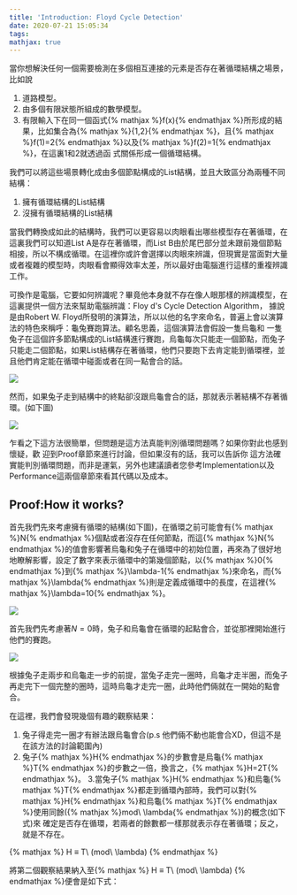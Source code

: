```yaml
---
title: 'Introduction: Floyd Cycle Detection'
date: 2020-07-21 15:05:34 
tags:
mathjax: true
---
```



當你想解決任何一個需要檢測在多個相互連接的元素是否存在著循環結構之場景，比如說


1. 道路模型。
2. 由多個有限狀態所組成的數學模型。
3. 有限輸入下在同一個函式{% mathjax %}f(x){% endmathjax %}所形成的結果，比如集合為{% mathjax %}\{1,2\}{% endmathjax %}，且{% mathjax %}f(1)=2{% endmathjax %}以及{% mathjax %}f(2)=1{% endmathjax %}，在這裏1和2就透過函
式關係形成一個循環結構。

我們可以將這些場景轉化成由多個節點構成的List結構，並且大致區分為兩種不同結構：
1. 擁有循環結構的List結構 
2. 沒擁有循環結構的List結構


當我們轉換成如此的結構時，我們可以更容易以肉眼看出哪些模型存在著循環，在這裏我們可以知道List A是存在著循環，而List B由於尾巴部分並未跟前幾個節點相接，所以不構成循環。在這裡你或許會選擇以肉眼來辨識，但現實是當面對大量或者複雜的模型時，肉眼看會顯得效率太差，所以最好由電腦進行這樣的重複辨識工作。


可換作是電腦，它要如何辨識呢？畢竟他本身就不存在像人眼那樣的辨識模型，在這裏提供一個方法來幫助電腦辨識：Floy
d's Cycle Detection Algorithm， 據說是由Robert W. Floyd所發明的演算法，所以以他的名字來命名，普遍上會以演算法的特色來稱呼：龜兔賽跑算法。顧名思義，這個演算法會假設一隻烏龜和 一隻兔子在這個許多節點構成的List結構進行賽跑，烏龜每次只能走一個節點，而兔子只能走二個節點，如果List結構存在著循環，他們只要跑下去肯定能到循環裡，並
且他們肯定能在循環中碰面或者在同一點會合的話。

![](https://res.cloudinary.com/dqfxgtyoi/image/upload/v1627124232/CycleExample_ja3ssy.png)

然而，如果兔子走到結構中的終點卻沒跟烏龜會合的話，那就表示著結構不存著循環。(如下圖)

![](https://res.cloudinary.com/dqfxgtyoi/image/upload/v1627153539/NoCycleExample_um93hr.png)


乍看之下這方法很簡單，但問題是這方法真能判別循環問題嗎？如果你對此也感到懷疑，歡
迎到Proof章節來進行討論，但如果沒有的話，我可以告訴你 這方法確實能判別循環問題，而非是運氣，另外也建議讀者您參考Implementation以及Performance這兩個章節來看其代碼以及成本。



## Proof:How it works?

首先我們先來考慮擁有循環的結構(如下圖)，在循環之前可能會有{% mathjax %}N{% endmathjax %}個點或者沒存在任何節點，而這{% mathjax %}N{% endmathjax %}的值會影響著烏龜和兔子在循環中的初始位置，再來為了很好地地瞭解影響，設定了數字來表示循環中的第幾個節點，以{% mathjax %}0{% endmathjax %}到{% mathjax %}\lambda-1{% endmathjax %}來命名，而{% mathjax %}\lambda{% endmathjax %}則是定義成循環中的長度，在這裡{% mathjax %}\lambda=10{% endmathjax %}。

![](https://res.cloudinary.com/dqfxgtyoi/image/upload/v1627154870/NandCycle_lkweom.png)

首先我們先考慮著$N=0$時，兔子和烏龜會在循環的起點會合，並從那裡開始進行他們的賽跑。

![](https://res.cloudinary.com/dqfxgtyoi/image/upload/v1627155018/N0andCycle_wr2hov.png)

根據兔子走兩步和烏龜走一步的前提，當兔子走完一圈時，烏龜才走半圈，而兔子再走完下一個完整的圈時，這時烏龜才走完一圈，此時他們倆就在一開始的點會合。

在這裡，我們會發現幾個有趣的觀察結果：

1. 兔子得走完一圈才有辦法跟烏龜會合(p.s 他們倆不動也能會合XD，但這不是在該方法的討論範圍內)
2. 兔子{% mathjax %}H{% endmathjax %}的步數會是烏龜{% mathjax %}T{% endmathjax %}的步數之一倍，換言之，{% mathjax %}H=2T{% endmathjax %}。
3.當兔子{% mathjax %}H{% endmathjax %}和烏龜{% mathjax %}T{% endmathjax %}都走到循環內部時，我們可以對{% mathjax %}H{% endmathjax %}和烏龜{% mathjax %}T{% endmathjax %}使用同餘({% mathjax %}mod\ \lambda{% endmathjax %})的概念(如下式)來 確定是否存在循環，若兩者的餘數都一樣那就表示存在著循環；反之，就是不存在。

{% mathjax %} H ≡ T\ (mod\ \lambda) {% endmathjax %}

將第二個觀察結果納入至{% mathjax %} H ≡ T\ (mod\ \lambda) {% endmathjax %}便會是如下式：
